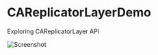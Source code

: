 CAReplicatorLayerDemo
=====================

Exploring CAReplicatorLayer API

 ![Screenshot](http://i.imgur.com/FUadbGX.png)
